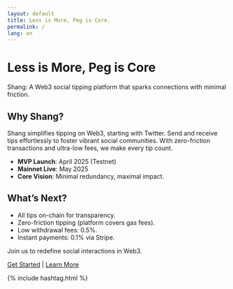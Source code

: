 ```yaml
---
layout: default
title: Less is More, Peg is Core.
permalink: /
lang: en
---
```




# Less is More, Peg is Core

Shang: A Web3 social tipping platform that sparks connections with minimal friction.

## Why Shang?

Shang simplifies tipping on Web3, starting with Twitter. Send and receive tips effortlessly to foster vibrant social communities. With zero-friction transactions and ultra-low fees, we make every tip count.

- **MVP Launch**: April 2025 (Testnet)
- **Mainnet Live**: May 2025
- **Core Vision**: Minimal redundancy, maximal impact.

## What’s Next?

- All tips on-chain for transparency.
- Zero-friction tipping (platform covers gas fees).
- Low withdrawal fees: 0.5%.
- Instant payments: 0.1% via Stripe.

Join us to redefine social interactions in Web3.

[Get Started](#) | [Learn More](/shang.tips/about/)

{% include hashtag.html %}